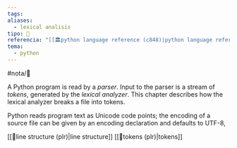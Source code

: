 ```yaml
---
tags: 
aliases:
  - lexical analisis
tipo: 📑
referencia: "[[🏛️python language reference (c848)|python language reference]]"
tema:
  - python
---
```


#nota/📑


A Python program is read by a _parser_. Input to the parser is a stream of _tokens_, generated by the _lexical analyzer_. This chapter describes how the lexical analyzer breaks a file into tokens.

Python reads program text as Unicode code points; the encoding of a source file can be given by an encoding declaration and defaults to UTF-8,

[[📑line structure (plr)|line structure]]
[[📑tokens (plr)|tokens]]
